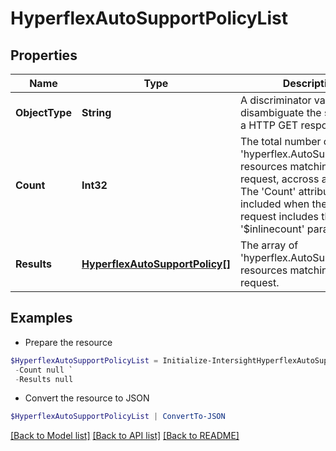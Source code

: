 # HyperflexAutoSupportPolicyList
## Properties

Name | Type | Description | Notes
------------ | ------------- | ------------- | -------------
**ObjectType** | **String** | A discriminator value to disambiguate the schema of a HTTP GET response body. | 
**Count** | **Int32** | The total number of &#39;hyperflex.AutoSupportPolicy&#39; resources matching the request, accross all pages. The &#39;Count&#39; attribute is included when the HTTP GET request includes the &#39;$inlinecount&#39; parameter. | [optional] 
**Results** | [**HyperflexAutoSupportPolicy[]**](HyperflexAutoSupportPolicy.md) | The array of &#39;hyperflex.AutoSupportPolicy&#39; resources matching the request. | [optional] 

## Examples

- Prepare the resource
```powershell
$HyperflexAutoSupportPolicyList = Initialize-IntersightHyperflexAutoSupportPolicyList  -ObjectType null `
 -Count null `
 -Results null
```

- Convert the resource to JSON
```powershell
$HyperflexAutoSupportPolicyList | ConvertTo-JSON
```

[[Back to Model list]](../README.md#documentation-for-models) [[Back to API list]](../README.md#documentation-for-api-endpoints) [[Back to README]](../README.md)

